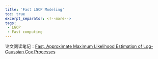 ```yaml
---
title: 'Fast LGCP Modeling'
toc: true
excerpt_separator: <!--more-->
tags:
 - LGCP
 - Fast computing
---
```


论文阅读笔记：[Fast, Approximate Maximum Likelihood Estimation of Log-Gaussian Cox Processes](https://www.tandfonline.com/doi/epdf/10.1080/10618600.2023.2182311?needAccess=true&role=button)

<!--more-->
